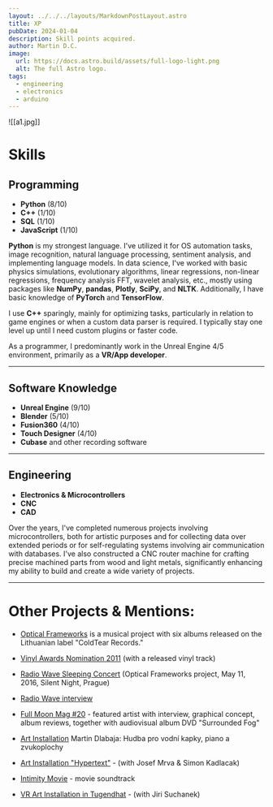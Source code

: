 ```yaml
---
layout: ../../../layouts/MarkdownPostLayout.astro
title: XP
pubDate: 2024-01-04
description: Skill points acquired.
author: Martin D.C.
image:
  url: https://docs.astro.build/assets/full-logo-light.png
  alt: The full Astro logo.
tags:
  - engineering
  - electronics
  - arduino
---
```

![[a1.jpg]]
# Skills

## Programming
- **Python** (8/10)
- **C++** (1/10)
- **SQL** (1/10)
- **JavaScript** (1/10)

**Python** is my strongest language. I've utilized it for OS automation tasks, image recognition, natural language processing, sentiment analysis, and implementing language models. In data science, I've worked with basic physics simulations, evolutionary algorithms, linear regressions, non-linear regressions, frequency analysis FFT, wavelet analysis, etc., mostly using packages like **NumPy**, **pandas**, **Plotly**, **SciPy**, and **NLTK**. Additionally, I have basic knowledge of **PyTorch** and **TensorFlow**.

I use **C++** sparingly, mainly for optimizing tasks, particularly in relation to game engines or when a custom data parser is required. I typically stay one level up until I need custom plugins or faster code.

As a programmer, I predominantly work in the Unreal Engine 4/5 environment, primarily as a **VR/App developer**.

---

## Software Knowledge

- **Unreal Engine** (9/10)
- **Blender** (5/10)
- **Fusion360** (4/10)
- **Touch Designer** (4/10)
- **Cubase** and other recording software

---

## Engineering

- **Electronics & Microcontrollers**
- **CNC**
- **CAD**

Over the years, I've completed numerous projects involving microcontrollers, both for artistic purposes and for collecting data over extended periods or for self-regulating systems involving air communication with databases. I've also constructed a CNC router machine for crafting precise machined parts from wood and light metals, significantly enhancing my ability to build and create a wide variety of projects.

---

# Other Projects & Mentions:

- [Optical Frameworks](https://coldtearrecords.bandcamp.com/music) is a musical project with six albums released on the Lithuanian label "ColdTear Records."

- [Vinyl Awards Nomination 2011](http://vinyla.cz/cena/optical-frameworks/) (with a released vinyl track)

- [Radio Wave Sleeping Concert](https://www.fullmoonzine.cz/novinky/analogove-usinani-silent-night-poseste) (Optical Frameworks project, May 11, 2016, Silent Night, Prague)

- [Radio Wave interview](https://wave.rozhlas.cz/optical-frameworks-hostem-poradu-wavetroniq-5266764)

- [Full Moon Mag #20](https://www.fullmoonzine.cz/full-moon-20-vanocni-idylka-s-davidem-lynchem) - featured artist with interview, graphical concept, album reviews, together with audiovisual album DVD "Surrounded Fog"

- [Art Installation](https://www.artmap.cz/martin-dlabaja-hudba-pro-vodni-kapky-piano-a-zvukoplochy-0/) Martin Dlabaja: Hudba pro vodní kapky, piano a zvukoplochy

- [Art Installation "Hypertext"](https://www.artmap.cz/hypertext-0/) - (with Josef Mrva & Simon Kadlacak)

- [Intimity Movie](https://www.csfd.cz/film/366040-intimity/) - movie soundtrack

- [VR Art Installation in Tugendhat](https://www.artmap.cz/intepretace-5-archipartitura/) - (with Jiri Suchanek)


